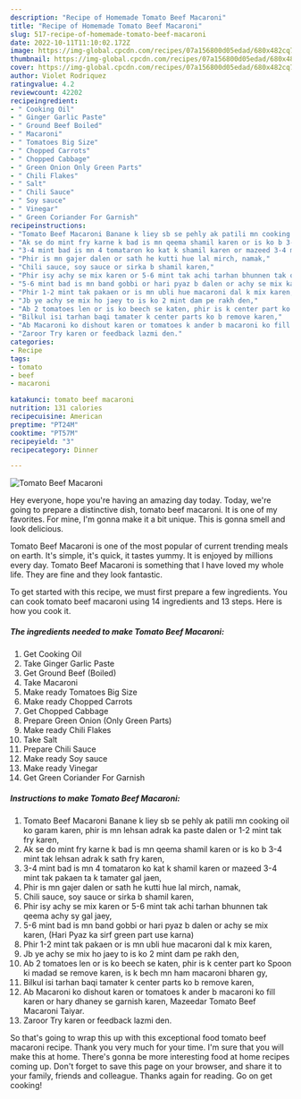 ```yaml
---
description: "Recipe of Homemade Tomato Beef Macaroni"
title: "Recipe of Homemade Tomato Beef Macaroni"
slug: 517-recipe-of-homemade-tomato-beef-macaroni
date: 2022-10-11T11:10:02.172Z
image: https://img-global.cpcdn.com/recipes/07a156800d05edad/680x482cq70/tomato-beef-macaroni-recipe-main-photo.jpg
thumbnail: https://img-global.cpcdn.com/recipes/07a156800d05edad/680x482cq70/tomato-beef-macaroni-recipe-main-photo.jpg
cover: https://img-global.cpcdn.com/recipes/07a156800d05edad/680x482cq70/tomato-beef-macaroni-recipe-main-photo.jpg
author: Violet Rodriquez
ratingvalue: 4.2
reviewcount: 42202
recipeingredient:
- " Cooking Oil"
- " Ginger Garlic Paste"
- " Ground Beef Boiled"
- " Macaroni"
- " Tomatoes Big Size"
- " Chopped Carrots"
- " Chopped Cabbage"
- " Green Onion Only Green Parts"
- " Chili Flakes"
- " Salt"
- " Chili Sauce"
- " Soy sauce"
- " Vinegar"
- " Green Coriander For Garnish"
recipeinstructions:
- "Tomato Beef Macaroni Banane k liey sb se pehly ak patili mn cooking oil ko garam karen, phir is mn lehsan adrak ka paste dalen or 1-2 mint tak fry karen,"
- "Ak se do mint fry karne k bad is mn qeema shamil karen or is ko b 3-4 mint tak lehsan adrak k sath fry karen,"
- "3-4 mint bad is mn 4 tomataron ko kat k shamil karen or mazeed 3-4 mint tak pakaen ta k tamater gal jaen,"
- "Phir is mn gajer dalen or sath he kutti hue lal mirch, namak,"
- "Chili sauce, soy sauce or sirka b shamil karen,"
- "Phir isy achy se mix karen or 5-6 mint tak achi tarhan bhunnen tak qeema achy sy gal jaey,"
- "5-6 mint bad is mn band gobbi or hari pyaz b dalen or achy se mix karen, (Hari Pyaz ka sirf green part use karna)"
- "Phir 1-2 mint tak pakaen or is mn ubli hue macaroni dal k mix karen,"
- "Jb ye achy se mix ho jaey to is ko 2 mint dam pe rakh den,"
- "Ab 2 tomatoes len or is ko beech se katen, phir is k center part ko Spoon ki madad se remove karen, is k bech mn ham macaroni bharen gy,"
- "Bilkul isi tarhan baqi tamater k center parts ko b remove karen,"
- "Ab Macaroni ko dishout karen or tomatoes k ander b macaroni ko fill karen or hary dhaney se garnish karen, Mazeedar Tomato Beef Macaroni Taiyar."
- "Zaroor Try karen or feedback lazmi den."
categories:
- Recipe
tags:
- tomato
- beef
- macaroni

katakunci: tomato beef macaroni 
nutrition: 131 calories
recipecuisine: American
preptime: "PT24M"
cooktime: "PT57M"
recipeyield: "3"
recipecategory: Dinner

---
```



![Tomato Beef Macaroni](https://img-global.cpcdn.com/recipes/07a156800d05edad/680x482cq70/tomato-beef-macaroni-recipe-main-photo.jpg)

Hey everyone, hope you're having an amazing day today. Today, we're going to prepare a distinctive dish, tomato beef macaroni. It is one of my favorites. For mine, I'm gonna make it a bit unique. This is gonna smell and look delicious.

Tomato Beef Macaroni is one of the most popular of current trending meals on earth. It's simple, it's quick, it tastes yummy. It is enjoyed by millions every day. Tomato Beef Macaroni is something that I have loved my whole life. They are fine and they look fantastic.




To get started with this recipe, we must first prepare a few ingredients. You can cook tomato beef macaroni using 14 ingredients and 13 steps. Here is how you cook it.

<!--inarticleads1-->

##### The ingredients needed to make Tomato Beef Macaroni:

1. Get  Cooking Oil
1. Take  Ginger Garlic Paste
1. Get  Ground Beef (Boiled)
1. Take  Macaroni
1. Make ready  Tomatoes Big Size
1. Make ready  Chopped Carrots
1. Get  Chopped Cabbage
1. Prepare  Green Onion (Only Green Parts)
1. Make ready  Chili Flakes
1. Take  Salt
1. Prepare  Chili Sauce
1. Make ready  Soy sauce
1. Make ready  Vinegar
1. Get  Green Coriander For Garnish




<!--inarticleads2-->

##### Instructions to make Tomato Beef Macaroni:

1. Tomato Beef Macaroni Banane k liey sb se pehly ak patili mn cooking oil ko garam karen, phir is mn lehsan adrak ka paste dalen or 1-2 mint tak fry karen,
1. Ak se do mint fry karne k bad is mn qeema shamil karen or is ko b 3-4 mint tak lehsan adrak k sath fry karen,
1. 3-4 mint bad is mn 4 tomataron ko kat k shamil karen or mazeed 3-4 mint tak pakaen ta k tamater gal jaen,
1. Phir is mn gajer dalen or sath he kutti hue lal mirch, namak,
1. Chili sauce, soy sauce or sirka b shamil karen,
1. Phir isy achy se mix karen or 5-6 mint tak achi tarhan bhunnen tak qeema achy sy gal jaey,
1. 5-6 mint bad is mn band gobbi or hari pyaz b dalen or achy se mix karen, (Hari Pyaz ka sirf green part use karna)
1. Phir 1-2 mint tak pakaen or is mn ubli hue macaroni dal k mix karen,
1. Jb ye achy se mix ho jaey to is ko 2 mint dam pe rakh den,
1. Ab 2 tomatoes len or is ko beech se katen, phir is k center part ko Spoon ki madad se remove karen, is k bech mn ham macaroni bharen gy,
1. Bilkul isi tarhan baqi tamater k center parts ko b remove karen,
1. Ab Macaroni ko dishout karen or tomatoes k ander b macaroni ko fill karen or hary dhaney se garnish karen, Mazeedar Tomato Beef Macaroni Taiyar.
1. Zaroor Try karen or feedback lazmi den.




So that's going to wrap this up with this exceptional food tomato beef macaroni recipe. Thank you very much for your time. I'm sure that you will make this at home. There's gonna be more interesting food at home recipes coming up. Don't forget to save this page on your browser, and share it to your family, friends and colleague. Thanks again for reading. Go on get cooking!
